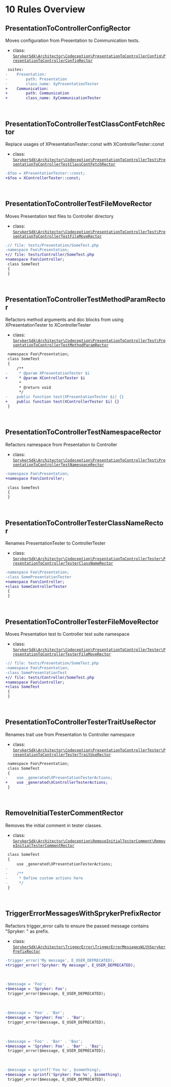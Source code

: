 # 10 Rules Overview

## PresentationToControllerConfigRector

Moves configuration from Presentation to Communication tests.

- class: [`SprykerSdk\Architector\Codeception\PresentationToControllerConfig\PresentationToControllerConfigRector`](../src/SprykerSdk/Architector/Codeception/PresentationToControllerConfig/PresentationToControllerConfigRector.php)

```diff
 suites:
-    Presentation:
-        path: Presentation
-        class_name: XyPresentationTester
+    Communication:
+        path: Communication
+        class_name: XyCommunicationTester
```

<br>

## PresentationToControllerTestClassContFetchRector

Replace usages of XPresentationTester::const with XControllerTester::const

- class: [`SprykerSdk\Architector\Codeception\PresentationToControllerTest\PresentationToControllerTestClassContFetchRector`](../src/SprykerSdk/Architector/Codeception/PresentationToControllerTest/PresentationToControllerTestClassContFetchRector.php)

```diff
-$foo = XPresentationTester::const;
+$foo = XControllerTester::const;
```

<br>

## PresentationToControllerTestFileMoveRector

Moves Presentation test files to Controller directory

- class: [`SprykerSdk\Architector\Codeception\PresentationToControllerTest\PresentationToControllerTestFileMoveRector`](../src/SprykerSdk/Architector/Codeception/PresentationToControllerTest/PresentationToControllerTestFileMoveRector.php)

```diff
-// file: tests/Presentation/SomeTest.php
-namespace Foo\Presentation;
+// file: tests/Controller/SomeTest.php
+namespace Foo\Controller;
 class SomeTest
 {
 }
```

<br>

## PresentationToControllerTestMethodParamRector

Refactors method arguments and doc blocks from using XPresentationTester to XControllerTester

- class: [`SprykerSdk\Architector\Codeception\PresentationToControllerTest\PresentationToControllerTestMethodParamRector`](../src/SprykerSdk/Architector/Codeception/PresentationToControllerTest/PresentationToControllerTestMethodParamRector.php)

```diff
 namespace Foo\Presentation;
 class SomeTest
 {
     /**
-     * @param XPresentationTester $i
+     * @param XControllerTester $i
      *
      * @return void
      */
-    public function test(XPresentationTester $i) {}
+    public function test(XControllerTester $i) {}
 }
```

<br>

## PresentationToControllerTestNamespaceRector

Refactors namespace from Presentation to Controller

- class: [`SprykerSdk\Architector\Codeception\PresentationToControllerTest\PresentationToControllerTestNamespaceRector`](../src/SprykerSdk/Architector/Codeception/PresentationToControllerTest/PresentationToControllerTestNamespaceRector.php)

```diff
-namespace Foo\Presentation;
+namespace Foo\Controller;

 class SomeTest
 {
 }
```

<br>

## PresentationToControllerTesterClassNameRector

Renames PresentationTester to ControllerTester

- class: [`SprykerSdk\Architector\Codeception\PresentationToControllerTester\PresentationToControllerTesterClassNameRector`](../src/SprykerSdk/Architector/Codeception/PresentationToControllerTester/PresentationToControllerTesterClassNameRector.php)

```diff
-namespace Foo\Presentation;
-class SomePresentationTester
+namespace Foo\Controller;
+class SomeControllerTester
 {
 }
```

<br>

## PresentationToControllerTesterFileMoveRector

Moves Presentation test to Controller test suite namespace

- class: [`SprykerSdk\Architector\Codeception\PresentationToControllerTester\PresentationToControllerTesterFileMoveRector`](../src/SprykerSdk/Architector/Codeception/PresentationToControllerTester/PresentationToControllerTesterFileMoveRector.php)

```diff
-// file: tests/Presentation/SomeTest.php
-namespace Foo\Presentation;
-class SomePresentationTest
+// file: tests/Controller/SomeTest.php
+namespace Foo\Controller;
+class SomeTest
 {
 }
```

<br>

## PresentationToControllerTesterTraitUseRector

Renames trait use from Presentation to Controller namespace

- class: [`SprykerSdk\Architector\Codeception\PresentationToControllerTester\PresentationToControllerTesterTraitUseRector`](../src/SprykerSdk/Architector/Codeception/PresentationToControllerTester/PresentationToControllerTesterTraitUseRector.php)

```diff
 namespace Foo\Presentation;
 class SomeTest
 {
-    use _generated\XPresentationTesterActions;
+    use _generated\XControllerTesterActions;
 }
```

<br>

## RemoveInitialTesterCommentRector

Removes the initial comment in tester classes.

- class: [`SprykerSdk\Architector\Codeception\RemoveInitialTesterComment\RemoveInitialTesterCommentRector`](../src/SprykerSdk/Architector/Codeception/RemoveInitialTesterComment/RemoveInitialTesterCommentRector.php)

```diff
 class SomeTest
 {
     use _generated\XPresentationTesterActions;
-
-    /**
-     * Define custom actions here
-     */
 }
```

<br>

## TriggerErrorMessagesWithSprykerPrefixRector

Refactors trigger_error calls to ensure the passed message contains "Spryker: " as prefix.

- class: [`SprykerSdk\Architector\TriggerError\TriggerErrorMessagesWithSprykerPrefixRector`](../src/SprykerSdk/Architector/TriggerError/TriggerErrorMessagesWithSprykerPrefixRector.php)

```diff
-trigger_error('My message', E_USER_DEPRECATED);
+trigger_error('Spryker: My message', E_USER_DEPRECATED);
```

<br>

```diff
-$message = 'Foo';
+$message = 'Spryker: Foo';
 trigger_error($message, E_USER_DEPRECATED);
```

<br>

```diff
-$message = 'Foo' . 'Bar';
+$message = 'Spryker: Foo' . 'Bar';
 trigger_error($message, E_USER_DEPRECATED);
```

<br>

```diff
-$message = 'Foo' . 'Bar' . 'Baz';
+$message = 'Spryker: Foo' . 'Bar' . 'Baz';
 trigger_error($message, E_USER_DEPRECATED);
```

<br>

```diff
-$message = sprintf('Foo %s', $something);
+$message = sprintf('Spryker: Foo %s', $something);
 trigger_error($message, E_USER_DEPRECATED);
```

<br>
